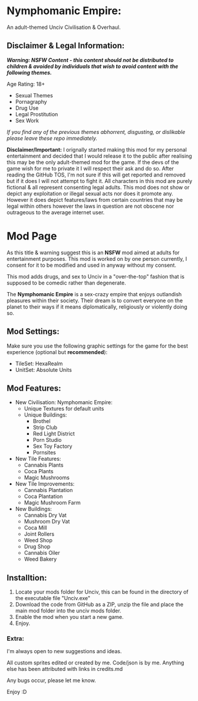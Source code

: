 
# Nymphomanic Empire:
An adult-themed Unciv Civilisation & Overhaul.

## Disclaimer & Legal Information:

***Warning: NSFW Content - this content should not be distributed to children & avoided by individuals that wish to avoid content with the following themes.***

Age Rating: 18+
- Sexual Themes
- Pornagraphy
- Drug Use
- Legal Prostitution
- Sex Work

*If you find any of the previous themes abhorrent, disgusting, or dislikable please leave these repo immediately.*

**Disclaimer/Important:** I orignally started making this mod for my personal entertainment and decided that I would release it to the public after realising this may be the only adult-themed mod for the game. If the devs of the game wish for me to private it I will respect their ask and do so. After reading the GitHub TOS, I'm not sure if this will get reported and removed but if it does I will not attempt to fight it. All characters in this mod are purely fictional & all represent consenting legal adults. This mod does not show or depict any exploitation or illegal sexual acts nor does it promote any. However it does depict features/laws from certain countries that may be legal within others however the laws in question are not obscene nor outrageous to the average internet user.

# Mod Page

As this title & warning suggest this is an **NSFW** mod aimed at adults for entertainment purposes. This mod is worked on by one person currently, I consent for it to be modified and used in anyway without my consent.

This mod adds drugs, and sex to Unciv in a "over-the-top" fashion that is supposed to be comedic rather than degenerate.

The **Nymphomanic Empire** is a sex-crazy empire that enjoys outlandish pleasures within their society. Their dream is to convert everyone on the planet to their ways if it means diplomatically, religiously or violently doing so.

## Mod Settings:
Make sure you use the following graphic settings for the game for the best experience (optional but **recommended**):
- TileSet: HexaRealm
- UnitSet: Absolute Units

## Mod Features:
- New Civilisation: Nymphomanic Empire:
    - Unique Textures for default units
    - Unique Buildings:
        - Brothel
        - Strip Club
        - Red Light District
        - Porn Studio 
        - Sex Toy Factory
        - Pornsites
- New Tile Features:
    - Cannabis Plants
    - Coca Plants
    - Magic Mushrooms
- New Tile Improvements:
    - Cannabis Plantation
    - Coca Plantation
    - Magic Mushroom Farm
- New Buildings:
    - Cannabis Dry Vat
    - Mushroom Dry Vat
    - Coca Mill
    - Joint Rollers
    - Weed Shop
    - Drug Shop
    - Cannabis Oiler
    - Weed Bakery


## Installtion:

1. Locate your mods folder for Unciv, this can be found in the directory of the executable file "Unciv.exe"
2. Download the code from GitHub as a ZIP, unzip the file and place the main mod folder into the unciv mods folder.
3. Enable the mod when you start a new game.
4. Enjoy.

### Extra:

I'm always open to new suggestions and ideas.

All custom sprites edited or created by me.
Code/json is by me. Anything else has been attributed with links in credits.md

Any bugs occur, please let me know.

Enjoy :D

